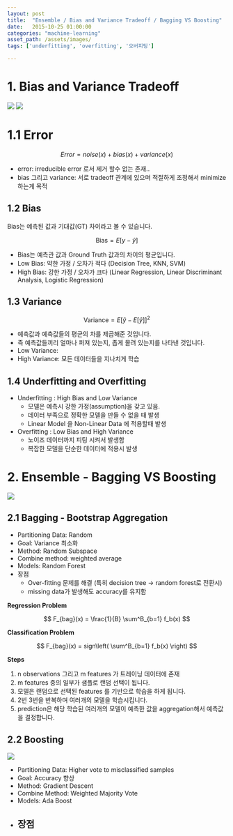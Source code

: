 ```yaml
---
layout: post 
title:  "Ensemble / Bias and Variance Tradeoff / Bagging VS Boosting"
date:   2015-10-25 01:00:00 
categories: "machine-learning"
asset_path: /assets/images/ 
tags: ['underfitting', 'overfitting', '오버피팅']

---
```


# 1. Bias and Variance Tradeoff

<img src="{{ page.asset_path }}underfit_right_overfit.png" class="img-responsive img-rounded img-fluid center">

<img src="{{ page.asset_path }}bias_variance_tradeoff.jpeg" class="img-responsive img-rounded img-fluid center">


# 1.1 Error

$$ Error = noise(x) + bias(x) + variance(x) $$

- error: irreducible error 로서 제거 할수 없는 존재..
- bias 그리고 variance: 서로 tradeoff 관계에 있으며 적절하게 조정해서 minimize 하는게 목적



## 1.2 Bias 

Bias는 예측된 값과 기대값(GT) 차이라고 볼 수 있습니다. 


$$ \text{Bias} = E[y - \hat{y}] $$

 - Bias는 예측관 값과 Ground Truth 값과의 차이의 평균입니다.
 - Low Bias: 약한 가정 / 오차가 적다 (Decision Tree, KNN, SVM)
 - High Bias: 강한 가정 / 오차가 크다 (Linear Regression, Linear Discriminant Analysis, Logistic Regression)


## 1.3 Variance 

$$ \text{Variance} = E \left[ \hat{y} - E[\hat{y}] \right]^2  $$

 - 예측값과 예측값들의 평균의 차를 제곱해준 것입니다. 
 - 즉 예측값들끼리 얼마나 퍼져 있는지, 좁게 몰려 있는지를 나타낸 것입니다.
 - Low Variance: 
 - High Variance: 모든 데이터들을 지나치게 학습
 



## 1.4 Underfitting and Overfitting

 - Underfitting : High Bias and Low Variance
     - 모델은 예측시 강한 가정(assumption)을 갖고 있음. 
     - 데이터 부족으로 정확한 모델을 만들 수 없을 때 발생
     - Linear Model 을 Non-Linear Data 에 적용할때 발생
 - Overfitting : Low Bias and High Variance 
     - 노이즈 데이터까지 피팅 시켜서 발생함
     - 복잡한 모델을 단순한 데이터에 적용시 발생


# 2. Ensemble - Bagging VS Boosting

<img src="{{ page.asset_path }}ensemble_methods.png" class="img-responsive img-rounded img-fluid center">

## 2.1 Bagging - Bootstrap Aggregation 

 - Partitioning Data: Random 
 - Goal: Variance 최소화
 - Method: Random Subspace
 - Combine method: weighted average 
 - Models: Random Forest
 - 장점
   - Over-fitting 문제를 해결 (특히 decision tree -> random forest로 전환시)
   - missing data가 발생해도 accuracy를 유지함


**Regression Problem** 

$$ F_{bag}(x) = \frac{1}{B} \sum^B_{b=1} f_b(x) $$

**Classification Problem**

$$ F_{bag}(x) = sign\left( \sum^B_{b=1} f_b(x) \right)  $$


**Steps**

1. n observations 그리고 m features 가 트레이닝 데이터에 존재
2. m features 중의 일부가 샘플로 랜덤 선택이 됩니다. 
3. 모델은 랜덤으로 선택된 features 를 기반으로 학습을 하게 됩니다. 
4. 2번 3번을 반복하며 여러개의 모델을 학습시킵니다. 
5. prediction은 해당 학습된 여러개의 모델이 예측한 값을 aggregation해서 예측값을 결정합니다. 



## 2.2 Boosting 

<img src="{{ page.asset_path }}boosted_trees_process.png" class="img-responsive img-rounded img-fluid center">

 - Partitioning Data: Higher vote to misclassified samples 
 - Goal: Accuracy 향상
 - Method: Gradient Descent 
 - Combine Method: Weighted Majority Vote 
 - Models: Ada Boost
 - 장점
   - 